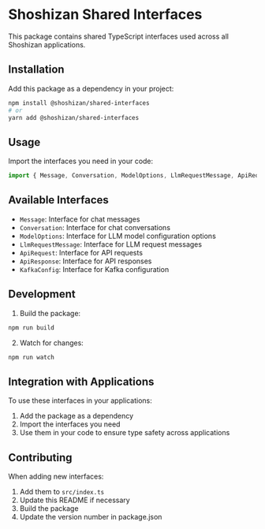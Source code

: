 # Shoshizan Shared Interfaces

This package contains shared TypeScript interfaces used across all Shoshizan applications.

## Installation

Add this package as a dependency in your project:

```bash
npm install @shoshizan/shared-interfaces
# or
yarn add @shoshizan/shared-interfaces
```

## Usage

Import the interfaces you need in your code:

```typescript
import { Message, Conversation, ModelOptions, LlmRequestMessage, ApiRequest, ApiResponse, KafkaConfig } from "@shoshizan/shared-interfaces";
```

## Available Interfaces

- `Message`: Interface for chat messages
- `Conversation`: Interface for chat conversations
- `ModelOptions`: Interface for LLM model configuration options
- `LlmRequestMessage`: Interface for LLM request messages
- `ApiRequest`: Interface for API requests
- `ApiResponse`: Interface for API responses
- `KafkaConfig`: Interface for Kafka configuration

## Development

1. Build the package:

```bash
npm run build
```

2. Watch for changes:

```bash
npm run watch
```

## Integration with Applications

To use these interfaces in your applications:

1. Add the package as a dependency
2. Import the interfaces you need
3. Use them in your code to ensure type safety across applications

## Contributing

When adding new interfaces:

1. Add them to `src/index.ts`
2. Update this README if necessary
3. Build the package
4. Update the version number in package.json
